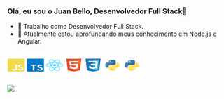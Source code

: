 ### Olá, eu sou o Juan Bello, Desenvolvedor Full Stack👋

- 🔭 Trabalho como Desenvolvedor Full Stack.
- 🌱 Atualmente estou aprofundando meus conhecimento em Node.js e Angular.

<div style="display: inline_block"><br>
  <img align="center" alt="Juan-Js" height="30" width="40" src="https://raw.githubusercontent.com/devicons/devicon/master/icons/javascript/javascript-plain.svg">
  <img align="center" alt="Hyab-Ts" height="30" width="40" src="https://raw.githubusercontent.com/devicons/devicon/master/icons/typescript/typescript-plain.svg">
  <img align="center" alt="Juan-React" height="30" width="40" src="https://raw.githubusercontent.com/devicons/devicon/master/icons/react/react-original.svg">
  <img align="center" alt="Juan-HTML" height="30" width="40" src="https://raw.githubusercontent.com/devicons/devicon/master/icons/html5/html5-original.svg">
  <img align="center" alt="Juan-CSS" height="30" width="40" src="https://raw.githubusercontent.com/devicons/devicon/master/icons/css3/css3-original.svg">
  <img align="center" alt="Juan-Python" height="30" width="40" src="https://raw.githubusercontent.com/devicons/devicon/master/icons/python/python-original.svg">
  <img align="center" alt="Juan-Angular" height="30" width="40" src="https://raw.githubusercontent.com/devicons/devicon/master/icons/python/python-original.svg">
</div>
  
  ##
 
<div> 
  <a href="https://www.linkedin.com/in/juanhobello/" target="_blank"><img src="https://img.shields.io/badge/-LinkedIn-%230077B5?style=for-the-badge&logo=linkedin&logoColor=white" target="_blank"></a> 
</div>


